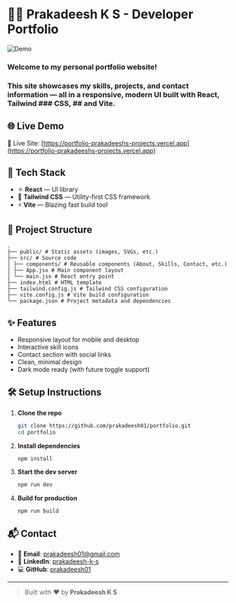 # 🧑‍💻 Prakadeesh K S - Developer Portfolio


![Demo](public/demo.gif)

### Welcome to my personal portfolio website!  
### This site showcases my skills, projects, and contact information — all in a responsive, modern UI built with **React**, **Tailwind ### CSS**, ## and **Vite**.

## 🌐 Live Demo

🔗 Live Site: [https://portfolio-prakadeeshs-projects.vercel.app](https://portfolio-prakadeeshs-projects.vercel.app)

## 🚀 Tech Stack

- ⚛️ **React** — UI library
- 💨 **Tailwind CSS** — Utility-first CSS framework
- ⚡ **Vite** — Blazing fast build tool

## 📁 Project Structure

```
.
├── public/ # Static assets (images, SVGs, etc.)
├── src/ # Source code
│ ├── components/ # Reusable components (About, Skills, Contact, etc.)
│ ├── App.jsx # Main component layout
│ └── main.jsx # React entry point
├── index.html # HTML template
├── tailwind.config.js # Tailwind CSS configuration
├── vite.config.js # Vite build configuration
└── package.json # Project metadata and dependencies
```

## ✨ Features

- Responsive layout for mobile and desktop
- Interactive skill icons
- Contact section with social links
- Clean, minimal design
- Dark mode ready (with future toggle support)

## 🛠️ Setup Instructions

1. **Clone the repo**
   ```bash
   git clone https://github.com/prakadeesh01/portfolio.git
   cd portfolio
   ```
2. **Install dependencies**
   ```bash
   npm install
   ```
3. **Start the dev server**
   ```bash
   npm run dev
   ```
4. **Build for production**
   ```build
   npm run build
   ```


## 📬 Contact

- 📧 **Email**: [prakadeesh01@gmail.com](mailto:prakadeesh01@gmail.com)
- 💼 **LinkedIn**: [prakadeesh-k-s](https://www.linkedin.com/in/prakadeesh-k-s)
- 💻 **GitHub**: [prakadeesh01](https://github.com/prakadeesh01)

---

> Built with ❤️ by **Prakadeesh K S**
